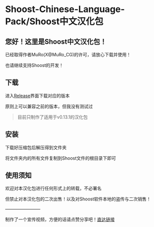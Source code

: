 # Shoost-Chinese-Language-Pack/Shoost中文汉化包

## 您好！这里是Shoost中文汉化包！
已经取得作者MuRo(X@MuRo_CG)的许可，请放心下载并使用！

也请继续支持Shoost的开发！

## 下载
进入[Release](https://github.com/aixeka/Shoost-Chinese-Language-Pack/releases)界面下载对应的版本

原则上可以兼容之前的版本，但我没有测试过

>目前只制作了适用于v0.13.1的汉化包
## 安装
下载好压缩包后解压得到文件夹

将文件夹内的所有文件复制到Shoost文件的根目录下即可


## 使用须知
欢迎对本汉化包进行任何形式上的转载，不必署名

但禁止对本汉化包的二次出售！以及对Shoost软件本地的盗传与二次销售！


————————

制作了一个宣传视频，方便的话请点赞分享吧！[直达链接](https://www.bilibili.com/video/BV1aDj7zFEt7)
